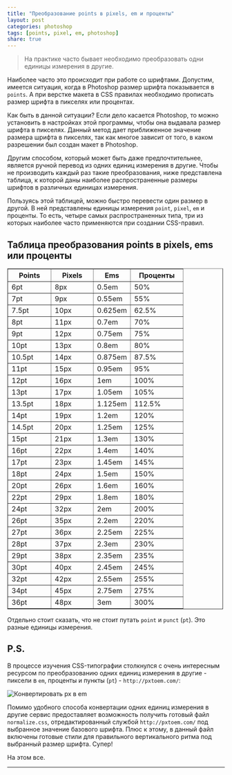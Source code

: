 ```yaml
---
title: "Преобразование points в pixels, em и проценты"
layout: post
categories: photoshop
tags: [points, pixel, em, photoshop]
share: true
---
```


> На практике часто бывает необходимо преобразовать одни единицы измерения в другие.

Наиболее часто это происходит при работе со шрифтами. Допустим, имеется ситуация, когда в Photoshop размер шрифта показывается в `points`. А при верстке макета в CSS правилах необходимо прописать размер шрифта в пикселях или процентах.

Как быть в данной ситуации? Если дело касается Photoshop, то можно установить в настройках этой программы, чтобы она выдавала размер шрифта в пикселях. Данный метод дает приближенное значение размера шрифта в пикселях, так как многое зависит от того, в каком разрешении был создан макет в Photoshop.

Другим способом, который может быть даже предпочтительнее, является ручной перевод из одних единиц измерения в другие. Чтобы не производить каждый раз такие преобразования, ниже представлена таблица, к которой даны наиболее распространенные размеры шрифтов в различных единицах измерения.

Пользуясь этой таблицей, можно быстро перевести один размер в другой. В ней представлены единицы измерения `point`, `pixel`, `em` и проценты. То есть, четыре самых распространенных типа, три из которых наиболее часто применяются при создании CSS-правил.

## Таблица преобразования points в pixels, ems или проценты

<table style="width: 500px;" border="1">
  <tr>
    <th scope="col" width="83">Points</th>
    <th scope="col" width="81">Pixels</th>
    <th scope="col" width="60">Ems</th>
    <th scope="col" width="105">Проценты</th>
  </tr>
  <tr>
    <td>6pt</td>
    <td>8px</td>
    <td>0.5em</td>
    <td>50%</td>
  </tr>
  <tr>
    <td>7pt</td>
    <td>9px</td>
    <td>0.55em</td>
    <td>55%</td>
  </tr>
  <tr>
    <td>7.5pt</td>
    <td>10px</td>
    <td>0.625em</td>
    <td>62.5%</td>
  </tr>
  <tr>
    <td>8pt</td>
    <td>11px</td>
    <td>0.7em</td>
    <td>70%</td>
  </tr>
  <tr>
    <td>9pt</td>
    <td>12px</td>
    <td>0.75em</td>
    <td>75%</td>
  </tr>
  <tr>
    <td>10pt</td>
    <td>13px</td>
    <td>0.8em</td>
    <td>80%</td>
  </tr>
  <tr>
    <td>10.5pt</td>
    <td>14px</td>
    <td>0.875em</td>
    <td>87.5%</td>
  </tr>
  <tr>
    <td>11pt</td>
    <td>15px</td>
    <td>0.95em</td>
    <td>95%</td>
  </tr>
  <tr>
    <td>12pt</td>
    <td>16px</td>
    <td>1em</td>
    <td>100%</td>
  </tr>
  <tr>
    <td>13pt</td>
    <td>17px</td>
    <td>1.05em</td>
    <td>105%</td>
  </tr>
  <tr>
    <td>13.5pt</td>
    <td>18px</td>
    <td>1.125em</td>
    <td>112.5%</td>
  </tr>
  <tr>
    <td>14pt</td>
    <td>19px</td>
    <td>1.2em</td>
    <td>120%</td>
  </tr>
  <tr>
    <td>14.5pt</td>
    <td>20px</td>
    <td>1.25em</td>
    <td>125%</td>
  </tr>
  <tr>
    <td>15pt</td>
    <td>21px</td>
    <td>1.3em</td>
    <td>130%</td>
  </tr>
  <tr>
    <td>16pt</td>
    <td>22px</td>
    <td>1.4em</td>
    <td>140%</td>
  </tr>
  <tr>
    <td>17pt</td>
    <td>23px</td>
    <td>1.45em</td>
    <td>145%</td>
  </tr>
  <tr>
    <td>18pt</td>
    <td>24px</td>
    <td>1.5em</td>
    <td>150%</td>
  </tr>
  <tr>
    <td>20pt</td>
    <td>26px</td>
    <td>1.6em</td>
    <td>160%</td>
  </tr>
  <tr>
    <td>22pt</td>
    <td>29px</td>
    <td>1.8em</td>
    <td>180%</td>
  </tr>
  <tr>
    <td>24pt</td>
    <td>32px</td>
    <td>2em</td>
    <td>200%</td>
  </tr>
  <tr>
    <td>26pt</td>
    <td>35px</td>
    <td>2.2em</td>
    <td>220%</td>
  </tr>
  <tr>
    <td>27pt</td>
    <td>36px</td>
    <td>2.25em</td>
    <td>225%</td>
  </tr>
  <tr>
    <td>28pt</td>
    <td>37px</td>
    <td>2.3em</td>
    <td>230%</td>
  </tr>
  <tr>
    <td>29pt</td>
    <td>38px</td>
    <td>2.35em</td>
    <td>235%</td>
  </tr>
  <tr>
    <td>30pt</td>
    <td>40px</td>
    <td>2.45em</td>
    <td>245%</td>
  </tr>
  <tr>
    <td>32pt</td>
    <td>42px</td>
    <td>2.55em</td>
    <td>255%</td>
  </tr>
  <tr>
    <td>34pt</td>
    <td>45px</td>
    <td>2.75em</td>
    <td>275%</td>
  </tr>
  <tr>
    <td>36pt</td>
    <td>48px</td>
    <td>3em</td>
    <td>300%</td>
  </tr>
</table>

Отдельно стоит сказать, что не стоит путать `point` и `punct` (`pt`). Это разные единицы измерения.

## P.S.

В процессе изучения CSS-типографии столкнулся с очень интересным ресурсом по преобразованию одних единиц измерения в другие - пиксели в `em`, проценты и пункты (`pt`) - `http://pxtoem.com/`:

![Конвертировать px в em]({{site.url}}/images/uploads/2013/05/px_to_em.jpg)

Помимо удобного способа конвертации одних единиц измерения в другие сервис предоставляет возможность получить готовый файл `normalize.css`, отредактированный службой `http://pxtoem.com/` под выбранное значение базового шрифта. Плюс к этому, в данный файл включены готовые стили для правильного вертикального ритма под выбранный размер шрифта. Супер!

На этом все.

---
